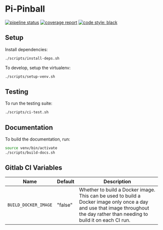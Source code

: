 # Pi-Pinball


[![pipeline status](https://gitlab.com/robin.g.read/pypinball/badges/dev/pipeline.svg)](https://gitlab.com/robin.g.read/pypinball/-/commits/dev)
[![coverage report](https://gitlab.com/robin.g.read/pypinball/badges/dev/coverage.svg)](https://gitlab.com/robin.g.read/pypinball/-/commits/dev)
[![code style: black](https://img.shields.io/badge/code%20style-black-000000.svg)](https://github.com/psf/black)

## Setup

Install dependencies:

```bash
./scripts/install-deps.sh
```

To develop, setup the virtualenv:

```bash
./scripts/setup-venv.sh
```

## Testing

To run the testing suite:

```bash
./scripts/ci-test.sh
```

## Documentation

To build the documentation, run:

```bash
source venv/bin/activate
./scripts/build-docs.sh
```

## Gitlab CI Variables

| Name | Default | Description |
|---|---|---|
| `BUILD_DOCKER_IMAGE` | "false" | Whether to build a Docker image. This can be used to build a Docker image only once a day and use that image throughout the day rather than needing to build it on each CI run. |

